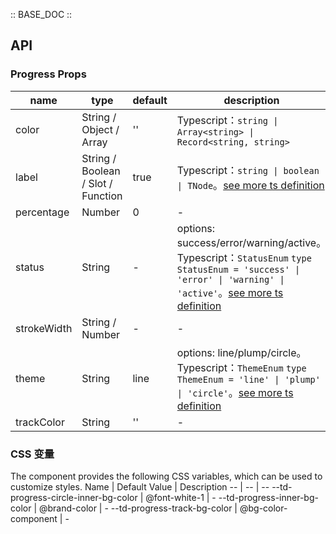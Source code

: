 :: BASE_DOC ::

## API

### Progress Props

name | type | default | description | required
-- | -- | -- | -- | --
color | String / Object / Array | '' | Typescript：`string \| Array<string> \| Record<string, string>` | N
label | String / Boolean / Slot / Function | true | Typescript：`string \| boolean \| TNode`。[see more ts definition](https://github.com/Tencent/tdesign-mobile-vue/blob/develop/src/common.ts) | N
percentage | Number | 0 | \- | N
status | String | - | options: success/error/warning/active。Typescript：`StatusEnum` `type StatusEnum = 'success' \| 'error' \| 'warning' \| 'active'`。[see more ts definition](https://github.com/Tencent/tdesign-mobile-vue/tree/develop/src/progress/type.ts) | N
strokeWidth | String / Number | - | \- | N
theme | String | line | options: line/plump/circle。Typescript：`ThemeEnum` `type ThemeEnum = 'line' \| 'plump' \| 'circle'`。[see more ts definition](https://github.com/Tencent/tdesign-mobile-vue/tree/develop/src/progress/type.ts) | N
trackColor | String | '' | \- | N

### CSS 变量

The component provides the following CSS variables, which can be used to customize styles.
Name | Default Value | Description 
-- | -- | --
--td-progress-circle-inner-bg-color | @font-white-1 | - 
--td-progress-inner-bg-color | @brand-color | - 
--td-progress-track-bg-color | @bg-color-component | -